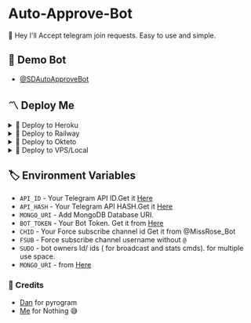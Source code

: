 # Auto-Approve-Bot
👾 Hey I'll Accept telegram join requests. Easy to use and simple.

## 🚀 Demo Bot
- [@SDAutoApproveBot](https://t.me/SDAutoApproveBot)

<h2>〽️ Deploy Me </h2> 
  
<details><summary>📌 Deploy to Heroku </summary>
  
<a href="https://heroku.com/deploy?template=https://github.com/alragi0/Approve"> <img src="https://img.shields.io/badge/Deploy%20To%20Heroku-black?style=for-the-badge&logo=heroku" width="220" height="38.45"></p></a>
</details>

<details><summary>📌 Deploy to Railway </summary>
  
[![Deploy on Railway](https://railway.app/button.svg)](https://railway.app/new/template/w7jSPk)
</details>
  
<details><summary>📌 Deploy to Okteto </summary>
  
[![Deploy on Okteto](https://okteto.com/develop-okteto.svg)](https://cloud.okteto.com/deploy?repository=https://github.com/alragi0/Approve/)
</details>

<details><summary>📌 Deploy to VPS/Local </summary>


  ```ssh
  git clone https://github.com/alragi0/Approve
  pip3 install -r requirements.txt
  # fill config.py vars
  python3 bot.py
  ```

</details>

## 🏷 Environment Variables
  - `API_ID` - Your Telegram API ID.Get it [Here](my.telegram.org)
  - `API_HASH` - Your Telegram API HASH.Get it [Here](my.telegram.org)
  - `MONGO_URI` - Add MongoDB Database URI.
  - `BOT_TOKEN` - Your Bot Token. Get it from [Here](https://t.me/BotFather)
  - `CHID` - Your Force subscribe channel id Get it from @MissRose_Bot
  - `FSUB` - Force subscribe channel username without `@`
  - `SUDO` - bot owners Id/ ids ( for broadcast and stats cmds). for multiple use space.
  - `MONGO_URI` - from [Here](https://www.mongodb.com/)
  
  
### 💫 Credits
 - [Dan](https://github.com/alragi0) for pyrogram
 - [Me](https://github.com/alragi0) for Nothing 😅
